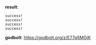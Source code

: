 **result**:
```
success!
success!
success!
success!
```
**godbolt**: https://godbolt.org/z/E77q5MGjK